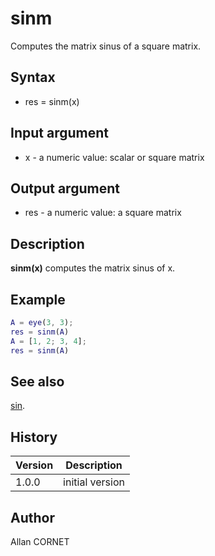 

# sinm

Computes the matrix sinus of a square matrix.

## Syntax

- res = sinm(x)

## Input argument

 - x - a numeric value: scalar or square matrix

## Output argument

 - res - a numeric value: a square matrix

## Description

<b>sinm(x)</b> computes the matrix sinus of x.

## Example

```matlab
A = eye(3, 3);
res = sinm(A)
A = [1, 2; 3, 4];
res = sinm(A)
```

## See also

[sin](sin.md).
## History

|Version|Description|
|------|------|
|1.0.0|initial version|


## Author

Allan CORNET



